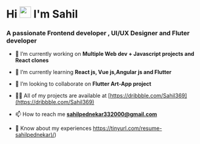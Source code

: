 <h1 align="left">Hi  <img src="https://raw.githubusercontent.com/MartinHeinz/MartinHeinz/master/wave.gif" width="30px"> I'm Sahil</h1>
<h3 align="left">A passionate Frontend developer , UI/UX Designer and Fluter developer</h3>

- 🔭 I’m currently working on **Multiple Web dev + Javascript projects and React clones**

- 🌱 I’m currently learning **React js, Vue js,Angular js and Flutter**

- 👯 I’m looking to collaborate on **Flutter Art-App project**

- 👨‍💻 All of my projects are available at [https://dribbble.com/Sahil369](https://dribbble.com/Sahil369)

- 📫 How to reach me **sahilpednekar332000@gmail.com**

- 📄 Know about my experiences [https://tinyurl.com/resume-sahilpednekar)/](https://tinyurl.com/resume-sahilpednekar))



